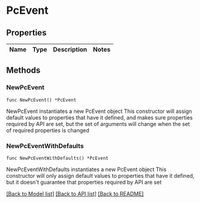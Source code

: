 # PcEvent

## Properties

Name | Type | Description | Notes
------------ | ------------- | ------------- | -------------

## Methods

### NewPcEvent

`func NewPcEvent() *PcEvent`

NewPcEvent instantiates a new PcEvent object
This constructor will assign default values to properties that have it defined,
and makes sure properties required by API are set, but the set of arguments
will change when the set of required properties is changed

### NewPcEventWithDefaults

`func NewPcEventWithDefaults() *PcEvent`

NewPcEventWithDefaults instantiates a new PcEvent object
This constructor will only assign default values to properties that have it defined,
but it doesn't guarantee that properties required by API are set


[[Back to Model list]](../README.md#documentation-for-models) [[Back to API list]](../README.md#documentation-for-api-endpoints) [[Back to README]](../README.md)


